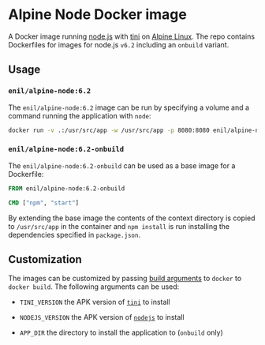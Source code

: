 # Alpine Node Docker image

A Docker image running [node.js] with [tini][] on [Alpine Linux][].
The repo contains Dockerfiles for images for node.js `v6.2` including an `onbuild` variant.

## Usage

### `enil/alpine-node:6.2`

The `enil/alpine-node:6.2` image can be run by specifying a volume and a command running the application with `node`:

```sh
docker run -v .:/usr/src/app -w /usr/src/app -p 8080:8080 enil/alpine-node:6.2 npm start
```

### `enil/alpine-node:6.2-onbuild`

The `enil/alpine-node:6.2-onbuild` can be used as a base image for a Dockerfile:

```Dockerfile
FROM enil/alpine-node:6.2-onbuild

CMD ["npm", "start"]
```

By extending the base image the contents of the context directory is copied to `/usr/src/app` in the container and `npm
install` is run installing the dependencies specified in `package.json`.

## Customization

The images can be customized by passing [build arguments] to `docker` to `docker build`.
The following arguments can be used:

* `TINI_VERSION`
the APK version of [`tini`](https://pkgs.alpinelinux.org/package/v3.4/community/x86_64/tini) to install

* `NODEJS_VERSION`
 the APK version of [`nodejs`](https://pkgs.alpinelinux.org/package/edge/main/x86_64/nodejs) to install

* `APP_DIR`
 the directory to install the application to (`onbuild` only)

[node.js]:         https://nodejs.org/en/
[tini]:            https://github.com/krallin/tini
[Alpine Linux]:    https://www.alpinelinux.org/
[build arguments]: https://docs.docker.com/engine/reference/builder/#/arg

